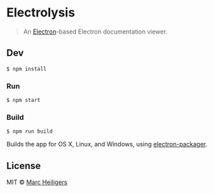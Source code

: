 # Electrolysis

> An [Electron](http://electron.atom.io/)-based Electron documentation viewer.


## Dev

```
$ npm install
```

### Run

```
$ npm start
```

### Build

```
$ npm run build
```

Builds the app for OS X, Linux, and Windows, using [electron-packager](https://github.com/maxogden/electron-packager).


## License

MIT © [Marc Heiligers](https://github.com/marcheiligers/Electrolysis)
